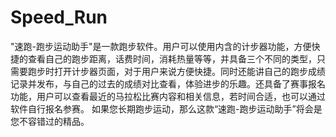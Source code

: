 # Speed_Run
"速跑-跑步运动助手"是一款跑步软件。用户可以使用内含的计步器功能，方便快捷的查看自己的跑步距离，话费时间，消耗热量等等，并具备三个不同的类型，只需要跑步时打开计步器页面，对于用户来说方便快捷。同时还能讲自己的跑步成绩记录并发布，与自己的过去的成绩对比查看，体验进步的乐趣。还具备了赛事报名功能，用户可以查看最近的马拉松比赛内容和相关信息，若时间合适，也可以通过软件自行报名参赛。
如果您长期跑步运动，那么这款“速跑-跑步运动助手”将会是您不容错过的精品。
